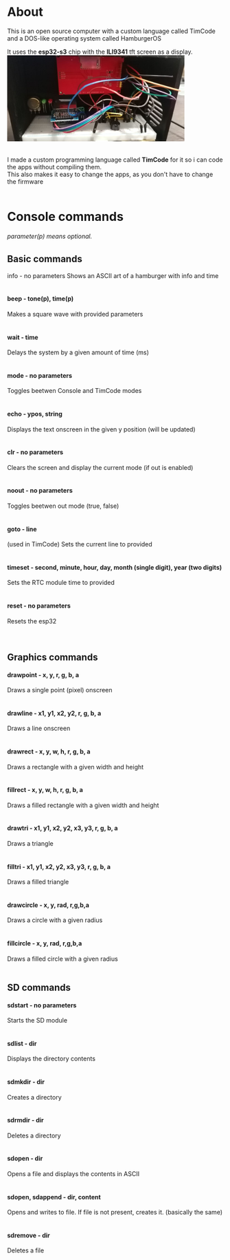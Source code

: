 <h1>About</h1>
This is an open source computer with a custom language called TimCode and a DOS-like operating system called HamburgerOS<br>

It uses the <b>esp32-s3</b> chip with the <b>ILI9341</b> tft screen as a display.<br>
<img src="/computer.jpg" height="200px"><br><br>

I made a custom programming language called <b>TimCode</b> for it so i can code the apps without compiling them.<br>
This also makes it easy to change the apps, as you don't have to change the firmware<br><br>


<h1>Console commands</h1>
<h6>parameter(p) means optional.</h6>

<h2>Basic commands</h2

<h4>info - no parameters</h4>
Shows an ASCII art of a hamburger with info and time<br><br>

<h4>beep - tone(p), time(p)</h4>
Makes a square wave with provided parameters<br><br>

<h4>wait - time</h4>
Delays the system by a given amount of time (ms)<br><br>

<h4>mode - no parameters</h4>
Toggles beetwen Console and TimCode modes<br><br>

<h4>echo - ypos, string</h4>
Displays the text onscreen in the given y position (will be updated)<br><br>

<h4>clr - no parameters</h4>
Clears the screen and display the current mode (if out is enabled)<br><br>

<h4>noout - no parameters</h4>
Toggles beetwen out mode (true, false)<br><br>

<h4>goto - line</h4>
(used in TimCode) Sets the current line to provided<br><br>

<h4>timeset - second, minute, hour, day, month (single digit), year (two digits)</h4>
Sets the RTC module time to provided<br><br>

<h4>reset - no parameters</h4>
Resets the esp32<br><br><br>

<h2>Graphics commands</h2>

<h4>drawpoint - x, y, r, g, b, a</h4>
Draws a single point (pixel) onscreen<br><br>

<h4>drawline - x1, y1, x2, y2, r, g, b, a</h4>
Draws a line onscreen<br><br>

<h4>drawrect - x, y, w, h, r, g, b, a</h4>
Draws a rectangle with a given width and height<br><br>

<h4>fillrect - x, y, w, h, r, g, b, a</h4>
Draws a filled rectangle with a given width and height<br><br>

<h4>drawtri - x1, y1, x2, y2, x3, y3, r, g, b, a</h4>
Draws a triangle<br><br>

<h4>filltri - x1, y1, x2, y2, x3, y3, r, g, b, a</h4>
Draws a filled triangle<br><br>

<h4>drawcircle - x, y, rad, r,g,b,a</h4>
Draws a circle with a given radius<br><br>

<h4>fillcircle - x, y, rad, r,g,b,a</h4>
Draws a filled circle with a given radius<br><br>


<h2>SD commands</h2>

<h4>sdstart - no parameters</h4>
Starts the SD module<br><br>

<h4>sdlist - dir</h4>
Displays the directory contents<br><br>

<h4>sdmkdir - dir</h4>
Creates a directory<br><br>

<h4>sdrmdir - dir</h4>
Deletes a directory<br><br>

<h4>sdopen - dir</h4>
Opens a file and displays the contents in ASCII<br><br>

<h4>sdopen, sdappend - dir, content</h4>
Opens and writes to file. If file is not present, creates it. (basically the same)<br><br>

<h4>sdremove - dir</h4>
Deletes a file<br><br>
